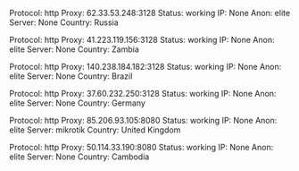Protocol: http
Proxy: 62.33.53.248:3128
Status: working
IP: None
Anon: elite
Server: None
Country: Russia

Protocol: http
Proxy: 41.223.119.156:3128
Status: working
IP: None
Anon: elite
Server: None
Country: Zambia

Protocol: http
Proxy: 140.238.184.182:3128
Status: working
IP: None
Anon: elite
Server: None
Country: Brazil

Protocol: http
Proxy: 37.60.232.250:3128
Status: working
IP: None
Anon: elite
Server: None
Country: Germany

Protocol: http
Proxy: 85.206.93.105:8080
Status: working
IP: None
Anon: elite
Server: mikrotik
Country: United Kingdom

Protocol: http
Proxy: 50.114.33.190:8080
Status: working
IP: None
Anon: elite
Server: None
Country: Cambodia

